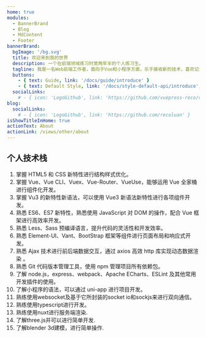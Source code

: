 ```yaml
---
home: true
modules:
  - BannerBrand
  - Blog
  - MdContent
  - Footer
bannerBrand:
  bgImage: '/bg.svg'
  title: 欢迎来到我的世界
  description: 一个在前端领域练习时常两年半的个人练习生。
  tagline: 我是一名Web前端工作者，面向于Vue和小程序方面，乐于接收新的技术，喜欢记录。我个人对于网站开发我有着浓厚的兴趣 , 喜欢用学习到的知识去设计与编写一些独特的网站。工作中会和后端 产品 ui进行高效沟通，及时完成工作需求，能够承受工作压力。工作之余经常总结新技术、新知识，并且记录在个人播客中。
  buttons:
    - { text: Guide, link: '/docs/guide/introduce' }
    - { text: Default Style, link: '/docs/style-default-api/introduce', type: 'plain' }
  socialLinks:
    # - { icon: 'LogoGithub', link: 'https://github.com/vuepress-reco/vuepress-theme-reco' }
blog:
  socialLinks:
    # - { icon: 'LogoGithub', link: 'https://github.com/recoluan' }
isShowTitleInHome: true
actionText: About
actionLink: /views/other/about
---
```


## 个人技术栈

1. 掌握 HTML5 和 CSS 新特性进行结构样式优化。
2. 掌握 Vue、Vue CLI、Vuex、Vue-Router、VueUse，能够运用 Vue 全家桶进行组件化开发。
3. 掌握 Vu3 的新特性新语法，可以使用 Vue3 新语法新特性进行各项组件开发。
4. 熟悉 ES6、ES7 新特性，熟悉使用 JavaScript 对 DOM 的操作，配合 Vue 框架进行高效率开发。
5. 熟悉 Less、Sass 预编译语言，提升代码的灵活性和开发效率。
6. 熟悉 Element-UI、Vant、BootStrap 框架等组件进行页面布局和响应式开发。
7. 熟悉 Ajax 技术进行前后端数据交互，通过 axios 高效 http 库实现动态数据渲染 。
8. 熟悉 Git 代码版本管理工具，使用 npm 管理项目所有依赖包。
9. 了解 node.js，express、webpack、Apache ECharts、ESLint 及其他常用开发插件的使用。
10. 了解小程序的语法，可以通过 uni-app 进行项目开发。
11. 熟练使用websocket及基于它所封装的socket io和sockjs来进行双向通信。
12. 熟练使用typescript进行开发。
13. 熟练使用nuxt进行服务端渲染.
14. 了解three.js并可以进行简单开发.
16. 了解blender 3d建模，进行简单操作.

